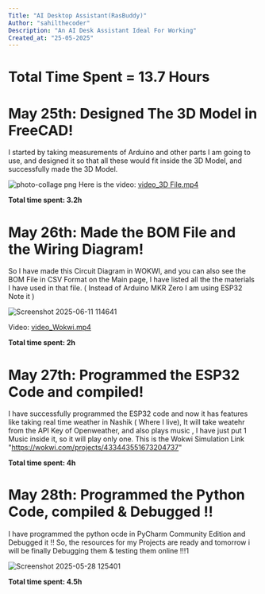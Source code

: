 ```yaml
---
Title: "AI Desktop Assistant(RasBuddy)"
Author: "sahilthecoder"
Description: "An AI Desk Assistant Ideal For Working"
Created_at: "25-05-2025"
---
```

# Total Time Spent =   13.7 Hours


# May 25th: Designed The 3D Model in FreeCAD!

I started by taking measurements of Arduino and other parts I am going to use, and designed it so that all these would fit inside the 3D Model, and successfully made the 3D Model.

![photo-collage png](https://github.com/user-attachments/assets/2e3c0edd-3f1f-48d6-ae8a-4551cb07ce5e)
Here is the video:
[video_3D File.mp4](https://github.com/user-attachments/assets/6cfeaed8-67e0-4f16-bff8-21d767192454)

**Total time spent: 3.2h**

# May 26th: Made the BOM File and the Wiring Diagram!

So I have made this Circuit Diagram in WOKWI, and you can also see the BOM File in CSV Format on the Main page, I have listed all the the materials I have used in that file.
( Instead of Arduino MKR Zero I am using ESP32 Note it )

![Screenshot 2025-06-11 114641](https://github.com/user-attachments/assets/e7d611b6-b6a6-4283-86b4-d7012cfb0ed3)

Video:
[video_Wokwi.mp4](https://github.com/user-attachments/assets/c5a8b59b-6847-44fe-9b87-750b83764de6)

**Total time spent: 2h**

# May 27th: Programmed the ESP32 Code and compiled!

I have successfully programmed the ESP32 code and now it has features like taking real time weather in Nashik ( Where I live), It will take weatehr from the API Key of Openweather, and also plays music , I  have just put 1 Music inside it, so it will play only one. This is the Wokwi Simulation Link "https://wokwi.com/projects/433443551673204737"



**Total time spent: 4h**

# May 28th: Programmed the Python Code, compiled & Debugged !!

I have programmed the python ocde in PyCharm Community Edition and Debugged it !!
So, the resources for my Projects are ready and tomorrow i will be finally Debugging them & testing them online !!!1

![Screenshot 2025-05-28 125401](https://github.com/user-attachments/assets/a301933d-f8dd-417f-b3ef-c9551ba70eb8)

**Total time spent: 4.5h**

